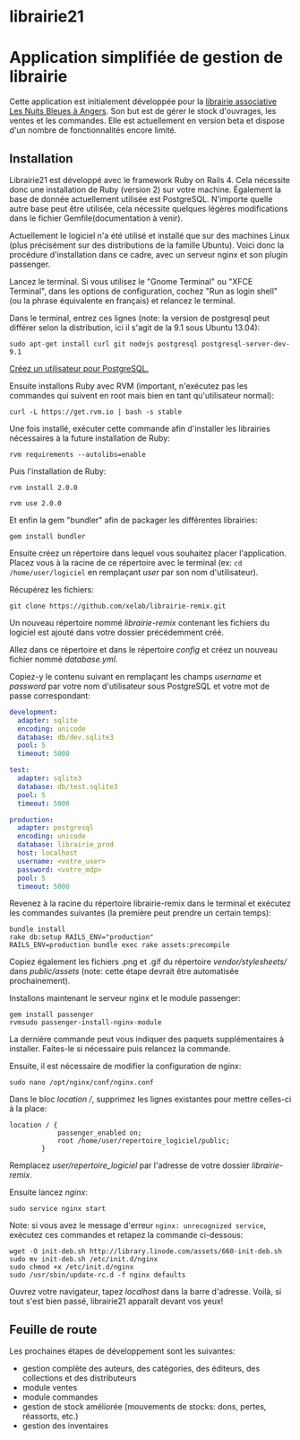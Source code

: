 librairie21
===============

# Application simplifiée de gestion de librairie

Cette application est initialement développée pour la [librairie associative Les Nuits Bleues à Angers](http://lesnuitsbleues.blogspot.fr/). Son but est de gérer le stock d'ouvrages, les ventes et les commandes.
Elle est actuellement en version beta et dispose d'un nombre de fonctionnalités encore limité.

## Installation

Librairie21 est développé avec le framework Ruby on Rails 4. Cela nécessite donc une installation de Ruby (version 2) sur votre machine. Également la base de donnée actuellement utilisée est PostgreSQL. N'importe quelle autre base peut être utilisée, cela nécessite quelques légères modifications dans le fichier Gemfile(documentation à venir).

Actuellement le logiciel n'a été utilisé et installé que sur des machines Linux (plus précisément sur des distributions de la famille Ubuntu). Voici donc la procédure d'installation dans ce cadre, avec un serveur nginx et son plugin passenger.

Lancez le terminal.
Si vous utilisez le "Gnome Terminal" ou "XFCE Terminal", dans les options de configuration, cochez "Run as login shell" (ou la phrase équivalente en français) et relancez le terminal.

Dans le terminal, entrez ces lignes (note: la version de postgresql peut différer selon la distribution, ici il s'agit de la 9.1 sous Ubuntu 13.04):

```shell
sudo apt-get install curl git nodejs postgresql postgresql-server-dev-9.1
```
[Créez un utilisateur pour PostgreSQL.](http://doc.ubuntu-fr.org/postgresql#creer_un_utilisateur_postgresql)

Ensuite installons Ruby avec RVM (important, n'exécutez pas les commandes qui suivent en root mais bien en tant qu'utilisateur normal):

```shell
curl -L https://get.rvm.io | bash -s stable
```

Une fois installé, exécuter cette commande afin d'installer les librairies nécessaires à la future installation de Ruby:

```shell
rvm requirements --autolibs=enable
```

Puis l'installation de Ruby:

```shell
rvm install 2.0.0
```

```shell
rvm use 2.0.0
```

Et enfin la gem "bundler" afin de packager les différentes librairies:

```shell
gem install bundler
```

Ensuite créez un répertoire dans lequel vous souhaitez placer l'application.
Placez vous à la racine de ce répertoire avec le terminal (ex: `cd /home/user/logiciel` en remplaçant *user* par son nom d'utilisateur).

Récupérez les fichiers:
```shell
git clone https://github.com/xelab/librairie-remix.git
```

Un nouveau répertoire nommé *librairie-remix* contenant les fichiers du logiciel est ajouté dans votre dossier précédemment créé.

Allez dans ce répertoire et dans le répertoire *config* et créez un nouveau fichier nommé *database.yml*.

Copiez-y le contenu suivant en remplaçant les champs *username* et *password* par votre nom d'utilisateur sous PostgreSQL et votre mot de passe correspondant:

```yaml
development:
  adapter: sqlite
  encoding: unicode
  database: db/dev.sqlite3
  pool: 5
  timeout: 5000

test:
  adapter: sqlite3
  database: db/test.sqlite3
  pool: 5
  timeout: 5000

production:
  adapter: postgresql
  encoding: unicode
  database: librairie_prod
  host: localhost
  username: <votre_user>
  password: <votre_mdp>
  pool: 5
  timeout: 5000
```

Revenez à la racine du répertoire librairie-remix dans le terminal et exécutez les commandes suivantes (la première peut prendre un certain temps):

```shell
bundle install
rake db:setup RAILS_ENV="production"
RAILS_ENV=production bundle exec rake assets:precompile
```

Copiez également les fichiers .png et .gif du répertoire *vendor/stylesheets/* dans *public/assets* (note: cette étape devrait être automatisée prochainement).

Installons maintenant le serveur nginx et le module passenger:

```shell
gem install passenger
rvmsudo passenger-install-nginx-module
```

La dernière commande peut vous indiquer des paquets supplémentaires à installer. Faites-le si nécessaire puis relancez la commande.

Ensuite, il est nécessaire de modifier la configuration de nginx:
```shell
sudo nano /opt/nginx/conf/nginx.conf
```

Dans le bloc *location /*, supprimez les lignes existantes pour mettre celles-ci à la place:

```text
location / {
            passenger_enabled on;
            root /home/user/repertoire_logiciel/public;
        }
```

Remplacez *user/repertoire_logiciel* par l'adresse de votre dossier *librairie-remix*.

Ensuite lancez *nginx*:

```shell
sudo service nginx start
```

Note: si vous avez le message d'erreur `nginx: unrecognized service`, exécutez ces commandes et retapez la commande ci-dessous:

```shell
wget -O init-deb.sh http://library.linode.com/assets/660-init-deb.sh
sudo mv init-deb.sh /etc/init.d/nginx
sudo chmod +x /etc/init.d/nginx
sudo /usr/sbin/update-rc.d -f nginx defaults
```
Ouvrez votre navigateur, tapez *localhost* dans la barre d'adresse.
Voilà, si tout s'est bien passé, librairie21 apparaît devant vos yeux!

## Feuille de route

Les prochaines étapes de développement sont les suivantes:

- gestion complète des auteurs, des catégories, des éditeurs, des collections et des distributeurs
- module ventes
- module commandes
- gestion de stock améliorée (mouvements de stocks: dons, pertes, réassorts, etc.)
- gestion des inventaires
